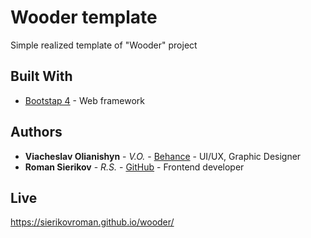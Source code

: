 # Wooder template

Simple realized template of "Wooder" project

## Built With

* [Bootstap 4](https://getbootstrap.com) - Web framework

## Authors

* **Viacheslav Olianishyn** - *V.O.* - [Behance](https://www.behance.net/Olianishyn) - UI/UX, Graphic Designer
* **Roman Sierikov** - *R.S.* - [GitHub](https://github.com/SierikovRoman) - Frontend developer

## Live

https://sierikovroman.github.io/wooder/
